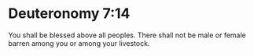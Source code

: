 # Deuteronomy 7:14

You shall be blessed above all peoples. There shall not be male or female barren among you or among your livestock.
